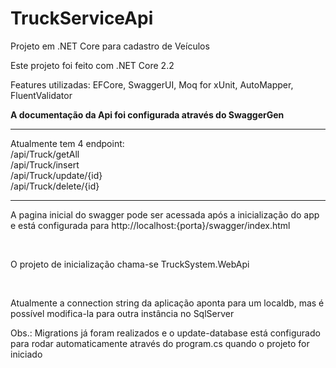 # TruckServiceApi
Projeto em .NET Core para cadastro de Veículos

Este projeto foi feito com .NET Core 2.2

Features utilizadas:
EFCore,
SwaggerUI,
Moq for xUnit,
AutoMapper,
FluentValidator

<b> A documentação da Api foi configurada através do SwaggerGen </b>
<hr>
Atualmente tem 4 endpoint: <br>
/api/Truck/getAll <br>
/api/Truck/insert <br>
/api/Truck/update/{id} <br>
/api/Truck/delete/{id}

<hr>

A pagina inicial do swagger pode ser acessada após a inicialização do app e está configurada para http://localhost:{porta}/swagger/index.html 

<br >

O projeto de inicialização chama-se TruckSystem.WebApi

<br >

Atualmente a connection string da aplicação aponta para um localdb, mas é possível modifica-la para outra instância no SqlServer

Obs.:
Migrations já foram realizados e o update-database está configurado para rodar automaticamente através do program.cs quando o projeto for iniciado
